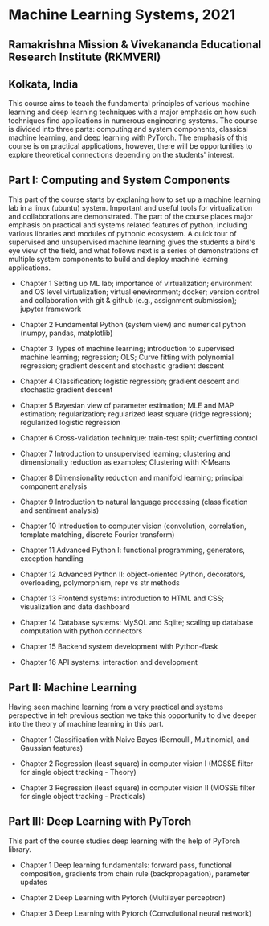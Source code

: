 

# Machine Learning Systems, 2021
## Ramakrishna Mission & Vivekananda Educational Research Institute (RKMVERI)
## Kolkata, India

This course aims to teach the fundamental principles of various machine learning and deep learning techniques with a major emphasis on how such techniques find applications in numerous engineering systems. The course is divided into three parts: computing and system components, classical machine learning, and deep learning with PyTorch. The emphasis of this course is on practical applications, however, there will be opportunities to explore theoretical connections depending on the students' interest. 

## Part I: Computing and System Components

This part of the course starts by explaning how to set up a machine learning lab in a linux (ubuntu) system. Important and useful tools for virtualization and collaborations are demonstrated. The part of the course places major emphasis on practical and systems related features of python, including various libraries and modules of pythonic ecosystem. A quick tour of supervised and unsupervised machine learning gives the students a bird's eye view of the field, and what follows next is a series of demonstrations of multiple system components to build and deploy machine learning applications. 

* Chapter 1 Setting up ML lab; importance of virtualization; environment and OS level virtualization; virtual enevironment; docker; version control and collaboration with git & github (e.g., assignment submission); jupyter framework

* Chapter 2 Fundamental Python (system view) and numerical python (numpy, pandas, matplotlib)

* Chapter 3 Types of machine learning; introduction to supervised machine learning; regression; OLS; Curve fitting with polynomial regression; gradient descent and stochastic gradient descent

* Chapter 4 Classification; logistic regression; gradient descent and stochastic gradient descent

* Chapter 5 Bayesian view of parameter estimation; MLE and MAP estimation; regularization; regularized least square (ridge regression); regularized logistic regression

* Chapter 6 Cross-validation technique: train-test split; overfitting control

* Chapter 7 Introduction to unsupervised learning; clustering and dimensionality reduction as examples; Clustering with K-Means

* Chapter 8 Dimensionality reduction and manifold learning; principal component analysis

* Chapter 9 Introduction to natural language processing (classification and sentiment analysis)

* Chapter 10 Introduction to computer vision (convolution, correlation, template matching, discrete Fourier transform)

* Chapter 11 Advanced Python I: functional programming, generators, exception handling

* Chapter 12 Advanced Python II: object-oriented Python, decorators, overloading, polymorphism, repr vs str methods

* Chapter 13 Frontend systems: introduction to HTML and CSS; visualization and data dashboard

* Chapter 14 Database systems: MySQL and Sqlite; scaling up database computation with python connectors

* Chapter 15 Backend system development with Python-flask

* Chapter 16 API systems: interaction and development 


## Part II: Machine Learning 
Having seen machine learning from a very practical and systems perspective in teh previous section we take this opportunity to dive deeper into the theory of machine learning in this part.   

* Chapter 1 Classification with Naive Bayes (Bernoulli, Multinomial, and Gaussian features)

* Chapter 2 Regression (least square) in computer vision I (MOSSE filter for single object tracking  - Theory)

* Chapter 3 Regression (least square) in computer vision II (MOSSE filter for single object tracking - Practicals)


## Part III: Deep Learning with PyTorch
This part of the course studies deep learning with the help of PyTorch library.  

* Chapter 1 Deep learning fundamentals: forward pass, functional composition, gradients from chain rule (backpropagation), parameter updates

* Chapter 2 Deep Learning with Pytorch (Multilayer perceptron) 

* Chapter 3 Deep Learning with Pytorch (Convolutional neural network) 
